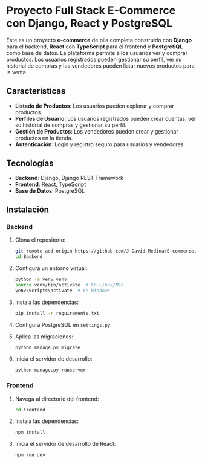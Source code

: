 # Proyecto Full Stack E-Commerce con Django, React y PostgreSQL

Este es un proyecto **e-commerce** de pila completa construido con **Django** para el backend, **React** con **TypeScript** para el frontend y **PostgreSQL** como base de datos. La plataforma permite a los usuarios ver y comprar productos. Los usuarios registrados pueden gestionar su perfil, ver su historial de compras y los vendedores pueden listar nuevos productos para la venta.

## Características

- **Listado de Productos**: Los usuarios pueden explorar y comprar productos.
- **Perfiles de Usuario**: Los usuarios registrados pueden crear cuentas, ver su historial de compras y gestionar su perfil.
- **Gestión de Productos**: Los vendedores pueden crear y gestionar productos en la tienda.
- **Autenticación**: Login y registro seguro para usuarios y vendedores.

## Tecnologías

- **Backend**: Django, Django REST Framework
- **Frontend**: React, TypeScript
- **Base de Datos**: PostgreSQL

## Instalación

### Backend

1. Clona el repositorio:

    ```bash
    git remote add origin https://github.com/J-David-Medina/E-commerce.git 
    cd Backend
    ```

2. Configura un entorno virtual:

    ```bash
    python -m venv venv
    source venv/bin/activate  # En Linux/Mac
    venv\Scripts\activate  # En Windows
    ```

3. Instala las dependencias:

    ```bash
    pip install -r requirements.txt
    ```

4. Configura PostgreSQL en `settings.py`.

5. Aplica las migraciones:

    ```bash
    python manage.py migrate
    ```

6. Inicia el servidor de desarrollo:

    ```bash
    python manage.py runserver
    ```

### Frontend

1. Navega al directorio del frontend:

    ```bash
    cd Frontend
    ```

2. Instala las dependencias:

    ```bash
    npm install
    ```

3. Inicia el servidor de desarrollo de React:

    ```bash
    npm run dev 
    ```
